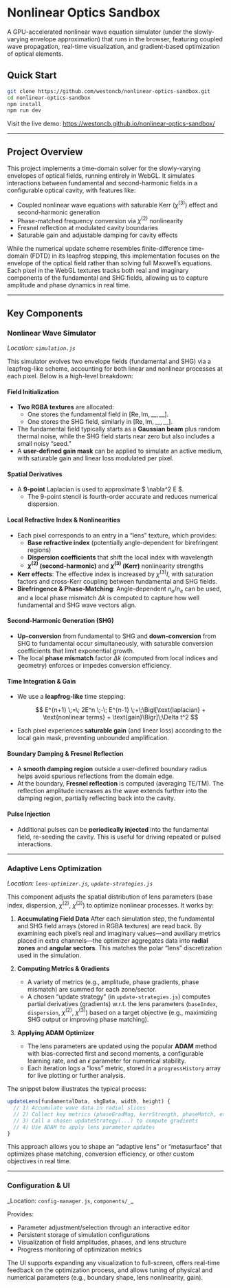# Nonlinear Optics Sandbox

A GPU-accelerated nonlinear wave equation simulator (under the slowly-varying envelope approximation) that runs in the browser, featuring coupled wave propagation, real-time visualization, and gradient-based optimization of optical elements.

## Quick Start

```bash
git clone https://github.com/westoncb/nonlinear-optics-sandbox.git
cd nonlinear-optics-sandbox
npm install
npm run dev
```

Visit the live demo: https://westoncb.github.io/nonlinear-optics-sandbox/

---

## Project Overview

This project implements a time-domain solver for the slowly-varying envelopes of optical fields, running entirely in WebGL. It simulates interactions between fundamental and second-harmonic fields in a configurable optical cavity, with features like:

- Coupled nonlinear wave equations with saturable Kerr ($\chi^{(3)}$) effect and second-harmonic generation
- Phase-matched frequency conversion via $\chi^{(2)}$ nonlinearity
- Fresnel reflection at modulated cavity boundaries
- Saturable gain and adjustable damping for cavity effects

While the numerical update scheme resembles finite-difference time-domain (FDTD) in its leapfrog stepping, this implementation focuses on the envelope of the optical field rather than solving full Maxwell’s equations. Each pixel in the WebGL textures tracks both real and imaginary components of the fundamental and SHG fields, allowing us to capture amplitude and phase dynamics in real time.

---

## Key Components

### Nonlinear Wave Simulator

_Location: `simulation.js`_

This simulator evolves two envelope fields (fundamental and SHG) via a leapfrog-like scheme, accounting for both linear and nonlinear processes at each pixel. Below is a high-level breakdown:

#### Field Initialization

- **Two RGBA textures** are allocated:
  - One stores the fundamental field in $[\mathrm{Re},\mathrm{Im},\_\_,\_\_]$.
  - One stores the SHG field, similarly in $[\mathrm{Re},\mathrm{Im},\_\_,\_\_]$.
- The fundamental field typically starts as a **Gaussian beam** plus random thermal noise, while the SHG field starts near zero but also includes a small noisy “seed.”
- A **user-defined gain mask** can be applied to simulate an active medium, with saturable gain and linear loss modulated per pixel.

#### Spatial Derivatives

- A **9-point** Laplacian is used to approximate $ \nabla^2 E $.
  - The 9-point stencil is fourth-order accurate and reduces numerical dispersion.

#### Local Refractive Index & Nonlinearities

- Each pixel corresponds to an entry in a “lens” texture, which provides:
  - **Base refractive index** (potentially angle-dependent for birefringent regions)
  - **Dispersion coefficients** that shift the local index with wavelength
  - **$\chi^{(2)}$ (second-harmonic)** and **$\chi^{(3)}$ (Kerr)** nonlinearity strengths
- **Kerr effects**: The effective index is increased by $\chi^{(3)} I$, with saturation factors and cross-Kerr coupling between fundamental and SHG fields.
- **Birefringence & Phase-Matching**: Angle-dependent $n_o/n_e$ can be used, and a local phase mismatch $\Delta k$ is computed to capture how well fundamental and SHG wave vectors align.

#### Second-Harmonic Generation (SHG)

- **Up-conversion** from fundamental to SHG and **down-conversion** from SHG to fundamental occur simultaneously, with saturable conversion coefficients that limit exponential growth.
- The local **phase mismatch** factor $\Delta k$ (computed from local indices and geometry) enforces or impedes conversion efficiency.

#### Time Integration & Gain

- We use a **leapfrog-like** time stepping:

  $$
  E^{n+1} \;=\; 2E^n \;-\; E^{n-1}
  \;+\;\Bigl[\text{laplacian} + \text{nonlinear terms} + \text{gain}\Bigr]\;\Delta t^2
  $$

- Each pixel experiences **saturable gain** (and linear loss) according to the local gain mask, preventing unbounded amplification.

#### Boundary Damping & Fresnel Reflection

- A **smooth damping region** outside a user-defined boundary radius helps avoid spurious reflections from the domain edge.
- At the boundary, **Fresnel reflection** is computed (averaging TE/TM). The reflection amplitude increases as the wave extends further into the damping region, partially reflecting back into the cavity.

#### Pulse Injection

- Additional pulses can be **periodically injected** into the fundamental field, re-seeding the cavity. This is useful for driving repeated or pulsed interactions.

---

### Adaptive Lens Optimization

_Location: `lens-optimizer.js`, `update-strategies.js`_

This component adjusts the spatial distribution of lens parameters (base index, dispersion, $\chi^{(2)}$, $\chi^{(3)}$) to optimize nonlinear processes. It works by:

1. **Accumulating Field Data**
   After each simulation step, the fundamental and SHG field arrays (stored in RGBA textures) are read back. By examining each pixel’s real and imaginary values—and auxiliary metrics placed in extra channels—the optimizer aggregates data into **radial zones** and **angular sectors**. This matches the polar “lens” discretization used in the simulation.

2. **Computing Metrics & Gradients**

   - A variety of metrics (e.g., amplitude, phase gradients, phase mismatch) are summed for each zone/sector.
   - A chosen “update strategy” (in `update-strategies.js`) computes partial derivatives (gradients) w.r.t. the lens parameters (`baseIndex`, `dispersion`, $\chi^{(2)}$, $\chi^{(3)}$) based on a target objective (e.g., maximizing SHG output or improving phase matching).

3. **Applying ADAM Optimizer**
   - The lens parameters are updated using the popular **ADAM** method with bias-corrected first and second moments, a configurable learning rate, and an $\epsilon$ parameter for numerical stability.
   - Each iteration logs a “loss” metric, stored in a `progressHistory` array for live plotting or further analysis.

The snippet below illustrates the typical process:

```js
updateLens(fundamentalData, shgData, width, height) {
  // 1) Accumulate wave data in radial slices
  // 2) Collect key metrics (phaseGradMag, kerrStrength, phaseMatch, etc.)
  // 3) Call a chosen updateStrategy(...) to compute gradients
  // 4) Use ADAM to apply lens parameter updates
}
```

This approach allows you to shape an “adaptive lens” or “metasurface” that optimizes phase matching, conversion efficiency, or other custom objectives in real time.

---

### Configuration & UI

_Location: `config-manager.js`, `components/_`\_

Provides:

- Parameter adjustment/selection through an interactive editor
- Persistent storage of simulation configurations
- Visualization of field amplitudes, phases, and lens structure
- Progress monitoring of optimization metrics

The UI supports expanding any visualization to full-screen, offers real-time feedback on the optimization process, and allows tuning of physical and numerical parameters (e.g., boundary shape, lens nonlinearity, gain).
